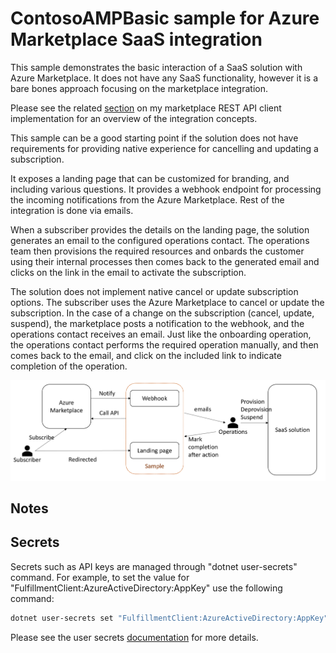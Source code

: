 # ContosoAMPBasic sample for Azure Marketplace SaaS integration
This sample demonstrates the basic interaction of a SaaS solution with Azure Marketplace. It does not have any SaaS functionality, however it is a bare bones approach focusing on the marketplace integration.

Please see the related [section](https://github.com/Ercenk/AzureMarketplaceSaaSApiClient#integrating-a-software-as-a-solution-with-azure-marketplace) on my marketplace REST API client implementation for an overview of the integration concepts.  

This sample can be a good starting point if the solution does not have requirements for providing native experience for cancelling and updating a subscription.

It exposes a landing page that can be customized for branding, and including various questions. It provides a webhook endpoint for processing the incoming notifications from the Azure Marketplace. Rest of the integration is done via emails.

When a subscriber provides the details on the landing page, the solution generates an email to the configured operations contact. The operations team then provisions the required resources and onbards the customer using their internal processes then comes back to the generated email and clicks on the link in the email to activate the subscription.

The solution does not implement native cancel or update subscription options. The subscriber uses the Azure Marketplace to cancel or update the subscription. In the case of a change on the subscription (cancel, update, suspend), the marketplace posts a notification to the webhook, and the operations contact receives an email. Just like the onboarding operation, the operations contact performs the required operation manually, and then comes back to the email, and click on the included link to indicate completion of the operation.

![overview](./Docs/Overview.png)

## Notes

## Secrets

Secrets such as API keys are managed through "dotnet user-secrets" command. For example, to set the value for "FulfillmentClient:AzureActiveDirectory:AppKey" use the following command:

``` sh
dotnet user-secrets set "FulfillmentClient:AzureActiveDirectory:AppKey" "secret here"
```

Please see the user secrets [documentation](https://docs.microsoft.com/en-us/aspnet/core/security/app-secrets?view=aspnetcore-2.2&tabs=windows) for more details.
